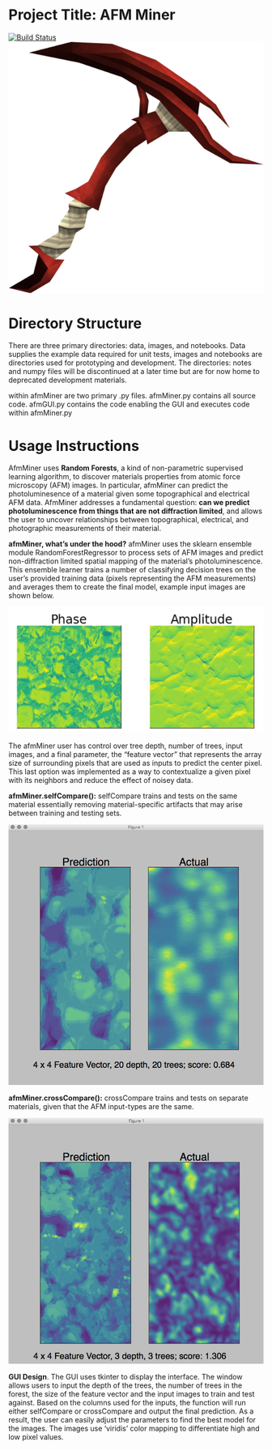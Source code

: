# Project Title: AFM Miner
[![Build Status](https://travis-ci.org/wesleybeckner/afm-miner.svg?branch=master)](https://travis-ci.org/wesleybeckner/afm-miner)
![](./afmMiner/images/pickaxe.png)

# Directory Structure 

There are three primary directories: data, images, and notebooks. Data supplies the example data required for unit tests, images and notebooks are directories used for prototyping and development. The directories: notes and numpy files will be discontinued at a later time but are for now home to deprecated development materials. 

within afmMiner are two primary .py files. afmMiner.py contains all source code. afmGUI.py contains the code enabling the GUI and executes code within afmMiner.py

# Usage Instructions

AfmMiner uses **Random Forests**, a kind of non-parametric supervised learning algorithm, to discover materials properties from atomic force microscopy (AFM) images. In particular, afmMiner can predict the photoluminesence of a material given some topographical and electrical AFM data. AfmMiner addresses a fundamental question: **can we predict photoluminescence from things that are not diffraction limited**, and allows the user to uncover relationships between topographical, electrical, and photographic measurements of their material.

**afmMiner, what’s under the hood?** afmMiner uses the sklearn ensemble module RandomForestRegressor to process sets of AFM images and predict non-diffraction limited spatial mapping of the material’s photoluminescence. This ensemble learner trains a number of classifying decision trees on the user’s provided training data (pixels representing the AFM measurements) and averages them to create the final model, example input images are shown below.

![](./afmMiner/images/input2.jpg) 

The afmMiner user has control over tree depth, number of trees, input images, and a final parameter, the “feature vector” that represents the array size of surrounding pixels that are used as inputs to predict the center pixel. This last option was implemented as a way to contextualize a given pixel with its neighbors and reduce the effect of noisey data.

**afmMiner.selfCompare():** selfCompare trains and tests on the same material essentially removing material-specific artifacts that may arise between training and testing sets.

![](./afmMiner/images/selfcompare.png) 

**afmMiner.crossCompare():** crossCompare trains and tests on separate materials, given that the AFM input-types are the same. 

![](./afmMiner/images/crosscompare.png) 

**GUI Design**. The GUI uses tkinter to display the interface. The window allows users to input the depth of the trees, the number of trees in the forest, the size of the feature vector and the input images to train and test against. Based on the columns used for the inputs, the function will run either selfCompare or crossCompare and output the final prediction. As a result, the user can easily adjust the parameters to find the best model for the images. The images use ‘viridis’ color mapping to differentiate high and low pixel values. 

